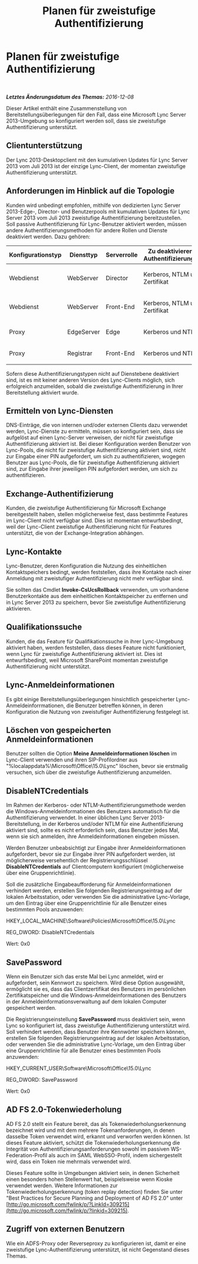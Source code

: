 ﻿---
title: Planen für zweistufige Authentifizierung
TOCTitle: Planen für zweistufige Authentifizierung
ms:assetid: 16f08710-8961-4659-acbf-ebb95a198fb4
ms:mtpsurl: https://technet.microsoft.com/de-de/library/Dn308562(v=OCS.15)
ms:contentKeyID: 56269256
ms.date: 12/10/2016
mtps_version: v=OCS.15
ms.translationtype: HT
---

# Planen für zweistufige Authentifizierung

 

_**Letztes Änderungsdatum des Themas:** 2016-12-08_

Dieser Artikel enthält eine Zusammenstellung von Bereitstellungsüberlegungen für den Fall, dass eine Microsoft Lync Server 2013-Umgebung so konfiguriert werden soll, dass sie zweistufige Authentifizierung unterstützt.

## Clientunterstützung

Der Lync 2013-Desktopclient mit den kumulativen Updates für Lync Server 2013 vom Juli 2013 ist der einzige Lync-Client, der momentan zweistufige Authentifizierung unterstützt.

## Anforderungen im Hinblick auf die Topologie

Kunden wird unbedingt empfohlen, mithilfe von dedizierten Lync Server 2013-Edge-, Director- und Benutzerpools mit kumulativen Updates für Lync Server 2013 vom Juli 2013 zweistufige Authentifizierung bereitzustellen. Soll passive Authentifizierung für Lync-Benutzer aktiviert werden, müssen andere Authentifizierungsmethoden für andere Rollen und Dienste deaktiviert werden. Dazu gehören:


<table>
<colgroup>
<col style="width: 25%" />
<col style="width: 25%" />
<col style="width: 25%" />
<col style="width: 25%" />
</colgroup>
<thead>
<tr class="header">
<th>Konfigurationstyp</th>
<th>Diensttyp</th>
<th>Serverrolle</th>
<th>Zu deaktivierender Authentifizierungstyp</th>
</tr>
</thead>
<tbody>
<tr class="odd">
<td><p>Webdienst</p></td>
<td><p>WebServer</p></td>
<td><p>Director</p></td>
<td><p>Kerberos, NTLM und Zertifikat</p></td>
</tr>
<tr class="even">
<td><p>Webdienst</p></td>
<td><p>WebServer</p></td>
<td><p>Front-End</p></td>
<td><p>Kerberos, NTLM und Zertifikat</p></td>
</tr>
<tr class="odd">
<td><p>Proxy</p></td>
<td><p>EdgeServer</p></td>
<td><p>Edge</p></td>
<td><p>Kerberos und NTLM</p></td>
</tr>
<tr class="even">
<td><p>Proxy</p></td>
<td><p>Registrar</p></td>
<td><p>Front-End</p></td>
<td><p>Kerberos und NTLM</p></td>
</tr>
</tbody>
</table>


Sofern diese Authentifizierungstypen nicht auf Dienstebene deaktiviert sind, ist es mit keiner anderen Version des Lync-Clients möglich, sich erfolgreich anzumelden, sobald die zweistufige Authentifizierung in Ihrer Bereitstellung aktiviert wurde.

## Ermitteln von Lync-Diensten

DNS-Einträge, die von internen und/oder externen Clients dazu verwendet werden, Lync-Dienste zu ermitteln, müssen so konfiguriert sein, dass sie aufgelöst auf einen Lync-Server verweisen, der nicht für zweistufige Authentifizierung aktiviert ist. Bei dieser Konfiguration werden Benutzer von Lync-Pools, die nicht für zweistufige Authentifizierung aktiviert sind, nicht zur Eingabe einer PIN aufgefordert, um sich zu authentifizieren, wogegen Benutzer aus Lync-Pools, die für zweistufige Authentifizierung aktiviert sind, zur Eingabe ihrer jeweiligen PIN aufgefordert werden, um sich zu authentifizieren.

## Exchange-Authentifizierung

Kunden, die zweistufige Authentifizierung für Microsoft Exchange bereitgestellt haben, stellen möglicherweise fest, dass bestimmte Features im Lync-Client nicht verfügbar sind. Dies ist momentan entwurfsbedingt, weil der Lync-Client zweistufige Authentifizierung nicht für Features unterstützt, die von der Exchange-Integration abhängen.

## Lync-Kontakte

Lync-Benutzer, deren Konfiguration die Nutzung des einheitlichen Kontaktspeichers bedingt, werden feststellen, dass ihre Kontakte nach einer Anmeldung mit zweistufiger Authentifizierung nicht mehr verfügbar sind.

Sie sollten das Cmdlet **Invoke-CsUcsRollback** verwenden, um vorhandene Benutzerkontakte aus dem einheitlichen Kontaktspeicher zu entfernen und in Lync Server 2013 zu speichern, bevor Sie zweistufige Authentifizierung aktivieren.

## Qualifikationssuche

Kunden, die das Feature für Qualifikationssuche in ihrer Lync-Umgebung aktiviert haben, werden feststellen, dass dieses Feature nicht funktioniert, wenn Lync für zweistufige Authentifizierung aktiviert ist. Dies ist entwurfsbedingt, weil Microsoft SharePoint momentan zweistufige Authentifizierung nicht unterstützt.

## Lync-Anmeldeinformationen

Es gibt einige Bereitstellungsüberlegungen hinsichtlich gespeicherter Lync-Anmeldeinforrmationen, die Benutzer betreffen können, in deren Konfiguration die Nutzung von zweistufiger Authentifizierung festgelegt ist.

## Löschen von gespeicherten Anmeldeinformationen

Benutzer sollten die Option **Meine Anmeldeinformationen löschen** im Lync-Client verwenden und ihren SIP-Profilordner aus "%localappdata%\\Microsoft\\Office\\15.0\\Lync" löschen, bevor sie erstmalig versuchen, sich über die zweistufige Authentifizierung anzumelden.

## DisableNTCredentials

Im Rahmen der Kerberos- oder NTLM-Authentifizierungsmethode werden die Windows-Anmeldeinformationen des Benutzers automatisch für die Authentifizierung verwendet. In einer üblichen Lync Server 2013-Bereitstellung, in der Kerberos und/oder NTLM für eine Authentifizierung aktiviert sind, sollte es nicht erforderlich sein, dass Benutzer jedes Mal, wenn sie sich anmelden, ihre Anmeldeinformationen eingeben müssen.

Werden Benutzer unbeabsichtigt zur Eingabe ihrer Anmeldeinformationen aufgefordert, bevor sie zur Eingabe ihrer PIN aufgefordert werden, ist möglicherweise versehentlich der Registrierungsschlüssel **DisableNTCredentials** auf Clientcomputern konfiguriert (möglicherweise über eine Gruppenrichtlinie).

Soll die zusätzliche Eingabeaufforderung für Anmeldeinformationen verhindert werden, erstellen Sie folgenden Registrierungseintrag auf der lokalen Arbeitsstation, oder verwenden Sie die administrative Lync-Vorlage, um den Eintrag über eine Gruppenrichtlinie für alle Benutzer eines bestimmten Pools anzuwenden:

HKEY\_LOCAL\_MACHINE\\Software\\Policies\\Microsoft\\Office\\15.0\\Lync

REG\_DWORD: DisableNTCredentials

Wert: 0x0

## SavePassword

Wenn ein Benutzer sich das erste Mal bei Lync anmeldet, wird er aufgefordert, sein Kennwort zu speichern. Wird diese Option ausgewählt, ermöglicht sie es, dass das Clientzertifikat des Benutzers im persönlichen Zertifikatspeicher und die Windows-Anmeldeinformationen des Benutzers in der Anmeldeinformationsverwaltung auf dem lokalen Computer gespeichert werden.

Die Registrierungseinstellung **SavePassword** muss deaktiviert sein, wenn Lync so konfiguriert ist, dass zweistufige Authentifizierung unterstützt wird. Soll verhindert werden, dass Benutzer ihre Kennwörter speichern können, erstellen Sie folgenden Registrierungseintrag auf der lokalen Arbeitsstation, oder verwenden Sie die administrative Lync-Vorlage, um den Eintrag über eine Gruppenrichtlinie für alle Benutzer eines bestimmten Pools anzuwenden:

HKEY\_CURRENT\_USER\\Software\\Microsoft\\Office\\15.0\\Lync

REG\_DWORD: SavePassword

Wert: 0x0

## AD FS 2.0-Tokenwiederholung

AD FS 2.0 stellt ein Feature bereit, das als Tokenwiederholungserkennung bezeichnet wird und mit dem mehrere Tokenanforderungen, in denen dasselbe Token verwendet wird, erkannt und verworfen werden können. Ist dieses Feature aktiviert, schützt die Tokenwiederholungserkennung die Integrität von Authentifizierungsanforderungen sowohl im passiven WS-Federation-Profil als auch im SAML WebSSO-Profil, indem sichergestellt wird, dass ein Token nie mehrmals verwendet wird.

Dieses Feature sollte in Umgebungen aktiviert sein, in denen Sicherheit einen besonders hohen Stellenwert hat, beispielsweise wenn Kioske verwendet werden. Weitere Informationen zur Tokenwiederholungserkennung (token replay detection) finden Sie unter "Best Practices for Secure Planning and Deployment of AD FS 2.0" unter [http://go.microsoft.com/fwlink/p/?LinkId=309215](http://go.microsoft.com/fwlink/p/?linkid=309215).

## Zugriff von externen Benutzern

Wie ein ADFS-Proxy oder Reverseproxy zu konfigurieren ist, damit er eine zweistufige Lync-Authentifizierung unterstützt, ist nicht Gegenstand dieses Themas.

